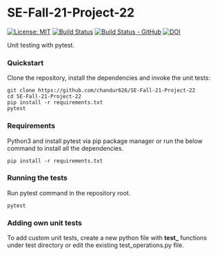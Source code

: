 # SE-Fall-21-Project-22
[![License: MIT](https://img.shields.io/badge/License-MIT-yellow.svg)](https://opensource.org/licenses/MIT)
[![Build Status](https://app.travis-ci.com/chandur626/SE-Fall-21-Project-22.svg?branch=main)](https://app.travis-ci.com/chandur626/SE-Fall-21-Project-22)
[![Build Status - GitHub](https://github.com/chandur626/SE-Fall-21-Project-22/workflows/pytest/badge.svg)](https://github.com/chandur626/SE-Fall-21-Project-22/actions?query=workflow%3Apytesting)
[![DOI](https://zenodo.org/badge/DOI/10.5281/zenodo.5372667.svg)](https://doi.org/10.5281/zenodo.5372667)


Unit testing with pytest.

### Quickstart

Clone the repository, install the dependencies and invoke the unit tests:

    git clone https://github.com/chandur626/SE-Fall-21-Project-22
    cd SE-Fall-21-Project-22
    pip install -r requirements.txt
    pytest

### Requirements

Python3 and install pytest via pip package manager or run the below command to install all the dependencies.

    pip install -r requirements.txt

### Running the tests

Run pytest command in the repository root.
    
    pytest

### Adding own unit tests

To add custom unit tests, create a new python file with **test_** functions under test directory or edit the existing test_operations.py file.